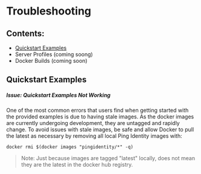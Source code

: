 # Troubleshooting

## Contents: 
* [Quickstart Examples](#quickstart-examples)
* Server Profiles (coming soong)
* Docker Builds (coming soon)


## Quickstart Examples

##### Issue: Quickstart Examples Not Working
One of the most common errors that users find when getting started with the provided examples is due to having stale images. As the docker images are currently undergoing development, they are untagged and rapidly change. To avoid issues with stale images, be safe and allow Docker to pull the latest as necessary by removing all local Ping Identity images with:
```
docker rmi $(docker images "pingidentity/*" -q)
```

> Note: Just because images are tagged "latest" locally, does not mean they are the latest in the docker hub registry. 